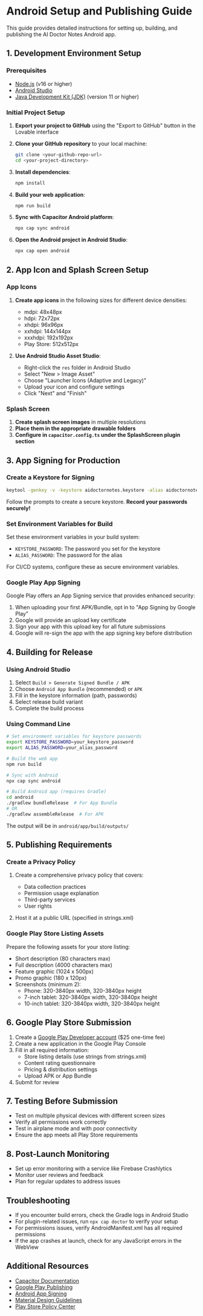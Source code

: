 
# Android Setup and Publishing Guide

This guide provides detailed instructions for setting up, building, and publishing the AI Doctor Notes Android app.

## 1. Development Environment Setup

### Prerequisites
- [Node.js](https://nodejs.org/) (v16 or higher)
- [Android Studio](https://developer.android.com/studio)
- [Java Development Kit (JDK)](https://www.oracle.com/java/technologies/javase-downloads.html) (version 11 or higher)

### Initial Project Setup

1. **Export your project to GitHub** using the "Export to GitHub" button in the Lovable interface

2. **Clone your GitHub repository** to your local machine:
   ```bash
   git clone <your-github-repo-url>
   cd <your-project-directory>
   ```

3. **Install dependencies**:
   ```bash
   npm install
   ```

4. **Build your web application**:
   ```bash
   npm run build
   ```

5. **Sync with Capacitor Android platform**:
   ```bash
   npx cap sync android
   ```

6. **Open the Android project in Android Studio**:
   ```bash
   npx cap open android
   ```

## 2. App Icon and Splash Screen Setup

### App Icons

1. **Create app icons** in the following sizes for different device densities:
   - mdpi: 48x48px
   - hdpi: 72x72px
   - xhdpi: 96x96px
   - xxhdpi: 144x144px
   - xxxhdpi: 192x192px
   - Play Store: 512x512px

2. **Use Android Studio Asset Studio**:
   - Right-click the `res` folder in Android Studio
   - Select "New > Image Asset"
   - Choose "Launcher Icons (Adaptive and Legacy)"
   - Upload your icon and configure settings
   - Click "Next" and "Finish"

### Splash Screen

1. **Create splash screen images** in multiple resolutions
2. **Place them in the appropriate drawable folders**
3. **Configure in `capacitor.config.ts` under the SplashScreen plugin section**

## 3. App Signing for Production

### Create a Keystore for Signing

```bash
keytool -genkey -v -keystore aidoctornotes.keystore -alias aidoctornotes -keyalg RSA -keysize 2048 -validity 10000
```

Follow the prompts to create a secure keystore. **Record your passwords securely!**

### Set Environment Variables for Build

Set these environment variables in your build system:
- `KEYSTORE_PASSWORD`: The password you set for the keystore
- `ALIAS_PASSWORD`: The password for the alias

For CI/CD systems, configure these as secure environment variables.

### Google Play App Signing

Google Play offers an App Signing service that provides enhanced security:

1. When uploading your first APK/Bundle, opt in to "App Signing by Google Play"
2. Google will provide an upload key certificate
3. Sign your app with this upload key for all future submissions
4. Google will re-sign the app with the app signing key before distribution

## 4. Building for Release

### Using Android Studio

1. Select `Build > Generate Signed Bundle / APK`
2. Choose `Android App Bundle` (recommended) or `APK`
3. Fill in the keystore information (path, passwords)
4. Select release build variant
5. Complete the build process

### Using Command Line

```bash
# Set environment variables for keystore passwords
export KEYSTORE_PASSWORD=your_keystore_password
export ALIAS_PASSWORD=your_alias_password

# Build the web app
npm run build

# Sync with Android
npx cap sync android

# Build Android app (requires Gradle)
cd android
./gradlew bundleRelease  # For App Bundle
# OR
./gradlew assembleRelease  # For APK
```

The output will be in `android/app/build/outputs/`

## 5. Publishing Requirements

### Create a Privacy Policy

1. Create a comprehensive privacy policy that covers:
   - Data collection practices
   - Permission usage explanation
   - Third-party services
   - User rights

2. Host it at a public URL (specified in strings.xml)

### Google Play Store Listing Assets

Prepare the following assets for your store listing:
- Short description (80 characters max)
- Full description (4000 characters max)
- Feature graphic (1024 x 500px)
- Promo graphic (180 x 120px)
- Screenshots (minimum 2):
  - Phone: 320-3840px width, 320-3840px height
  - 7-inch tablet: 320-3840px width, 320-3840px height
  - 10-inch tablet: 320-3840px width, 320-3840px height

## 6. Google Play Store Submission

1. Create a [Google Play Developer account](https://play.google.com/console/signup) ($25 one-time fee)
2. Create a new application in the Google Play Console
3. Fill in all required information:
   - Store listing details (use strings from strings.xml)
   - Content rating questionnaire
   - Pricing & distribution settings
   - Upload APK or App Bundle
4. Submit for review

## 7. Testing Before Submission

- Test on multiple physical devices with different screen sizes
- Verify all permissions work correctly
- Test in airplane mode and with poor connectivity
- Ensure the app meets all Play Store requirements

## 8. Post-Launch Monitoring

- Set up error monitoring with a service like Firebase Crashlytics
- Monitor user reviews and feedback
- Plan for regular updates to address issues

## Troubleshooting

- If you encounter build errors, check the Gradle logs in Android Studio
- For plugin-related issues, run `npx cap doctor` to verify your setup
- For permissions issues, verify AndroidManifest.xml has all required permissions
- If the app crashes at launch, check for any JavaScript errors in the WebView

## Additional Resources

- [Capacitor Documentation](https://capacitorjs.com/docs/android)
- [Google Play Publishing](https://developer.android.com/distribute/best-practices/launch)
- [Android App Signing](https://developer.android.com/studio/publish/app-signing)
- [Material Design Guidelines](https://material.io/design)
- [Play Store Policy Center](https://play.google.com/about/developer-content-policy/)
